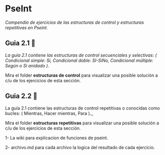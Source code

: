 # PseInt

_Compendio de ejercicios de las estructuras de control y estructuras repetitivas en Pseint._

## Guia 2.1 🚀

_La guía 2.1 contiene las estructuras de control secuenciales y selectivas: ( Condicional simple: Si, Condicional doble: SI-SiNo, Condicional múltiple: Según o Si anidado )._ 

Mira el folder **estructuras de control** para visualizar una posible solución a c/u de los ejercicios de esta sección.


## Guia 2.2 🚀

La guía 2.1 contiene las estructuras de control repetitivas o conocidas como bucles: ( Mientras, Hacer mientras, Para )._ 

Mira el folder **estructuras repetitivas** para visualizar una posible solución a c/u de los ejercicios de esta sección.



1- La wiki para explicacion de funciones de pseint.

2- archivo.md para cada archivo la logica del resultado de cada ejercicio.
